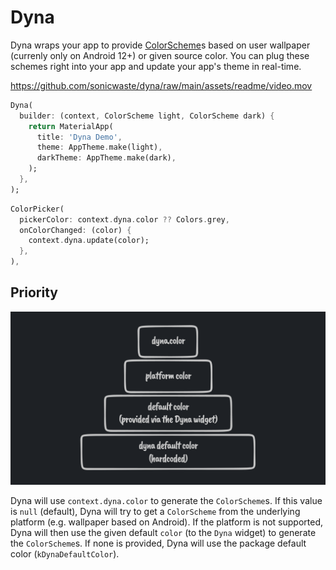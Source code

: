 # Dyna
Dyna wraps your app to provide [ColorScheme]()s based on user wallpaper (currenly only on Android 12+) or given source color. You can plug these schemes right into your app and update your app's theme in real-time.

https://github.com/sonicwaste/dyna/raw/main/assets/readme/video.mov

```dart
Dyna(
  builder: (context, ColorScheme light, ColorScheme dark) {
    return MaterialApp(
      title: 'Dyna Demo',
      theme: AppTheme.make(light),
      darkTheme: AppTheme.make(dark),
    );
  },
);
```

```dart
ColorPicker(
  pickerColor: context.dyna.color ?? Colors.grey,
  onColorChanged: (color) {
    context.dyna.update(color);
  },
),
```

## Priority

![](./assets/readme/priority_diagram.png)

Dyna will use `context.dyna.color` to generate the `ColorScheme`s. If this value is `null` (default), Dyna will try to get a `ColorScheme` from the underlying platform (e.g. wallpaper based on Android). If the platform is not supported, Dyna will then use the given default `color` (to the `Dyna` widget) to generate the `ColorScheme`s. If none is provided, Dyna will use the package default color (`kDynaDefaultColor`).
